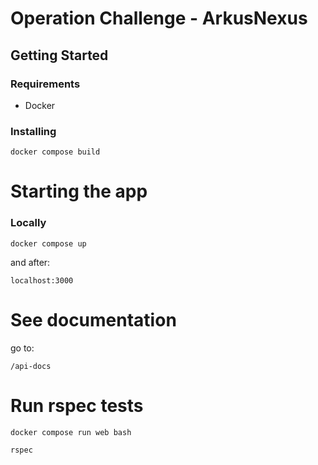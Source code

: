 # Operation Challenge - ArkusNexus

## Getting Started

### Requirements
* Docker

### Installing

```
docker compose build
```

# Starting the app
### Locally
```
docker compose up 
```
and after:
```
localhost:3000
```

# See documentation

go to:

```
/api-docs
```

# Run rspec tests

```
docker compose run web bash
```
```
rspec
```


